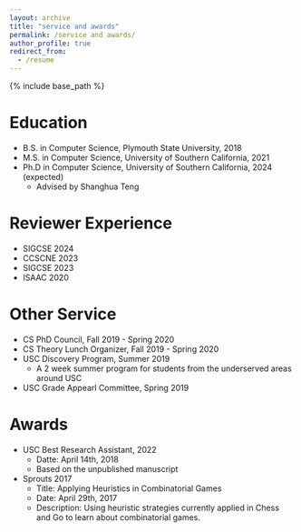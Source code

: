 ```yaml
---
layout: archive
title: "service and awards"
permalink: /service and awards/
author_profile: true
redirect_from:
  - /resume
---
```


{% include base_path %}

Education
======
* B.S. in Computer Science, Plymouth State University, 2018
* M.S. in Computer Science, University of Southern California, 2021
* Ph.D in Computer Science, University of Southern California, 2024 (expected)
  * Advised by Shanghua Teng 

Reviewer Experience
======
* SIGCSE 2024
* CCSCNE 2023
* SIGCSE 2023
* ISAAC 2020
  
Other Service
======
* CS PhD Council, Fall 2019 - Spring 2020
* CS Theory Lunch Organizer, Fall 2019 - Spring 2020
* USC Discovery Program, Summer 2019
  * A 2 week summer program for students from the underserved areas around USC
* USC Grade Appearl Committee, Spring 2019

Awards
======
* USC Best Research Assistant, 2022
  * Datte: April 14th, 2018
  *	Based on the unpublished manuscript
* Sprouts 2017
  * Title: Applying Heuristics in Combinatorial Games
  * Date: April 29th, 2017
  *	Description: Using heuristic strategies currently applied in Chess and Go to learn about combinatorial games.
